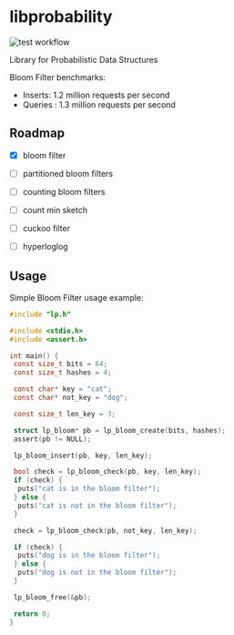 # libprobability

![test workflow](https://github.com/jadidbourbaki/libpds/actions/workflows/libpds.yml/badge.svg)

Library for Probabilistic Data Structures

Bloom Filter benchmarks:

- Inserts: 1.2 million requests per second
- Queries : 1.3 million requests per second

## Roadmap

- [x] bloom filter
- [ ] partitioned bloom filters
- [ ] counting bloom filters
- [ ] count min sketch
- [ ] cuckoo filter
- [ ] hyperloglog


## Usage

Simple Bloom Filter usage example:

```c
#include "lp.h"

#include <stdio.h>
#include <assert.h>

int main() {
 const size_t bits = 64;
 const size_t hashes = 4;

 const char* key = "cat";
 const char* not_key = "dog";

 const size_t len_key = 3;

 struct lp_bloom* pb = lp_bloom_create(bits, hashes);
 assert(pb != NULL);

 lp_bloom_insert(pb, key, len_key);

 bool check = lp_bloom_check(pb, key, len_key);
 if (check) {
  puts("cat is in the bloom filter");
 } else {
  puts("cat is not in the bloom filter");
 }

 check = lp_bloom_check(pb, not_key, len_key);

 if (check) {
  puts("dog is in the bloom filter");
 } else {
  puts("dog is not in the bloom filter");
 }

 lp_bloom_free(&pb);

 return 0;
}
```
